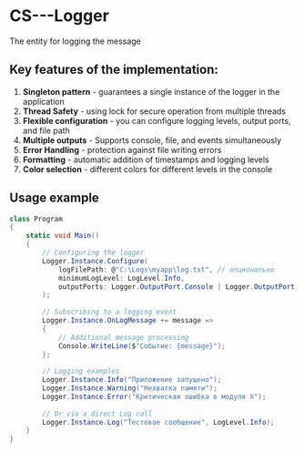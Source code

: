 # CS---Logger
The entity for logging the message

## Key features of the implementation:
1. **Singleton pattern** - guarantees a single instance of the logger in the application
2. **Thread Safety** - using lock for secure operation from multiple threads
3. **Flexible configuration** - you can configure logging levels, output ports, and file path
4. **Multiple outputs** - Supports console, file, and events simultaneously
5. **Error Handling** - protection against file writing errors
6. **Formatting** - automatic addition of timestamps and logging levels
7. **Color selection** - different colors for different levels in the console

## Usage example
```csharp
class Program
{
    static void Main()
    {
        // Configuring the logger
        Logger.Instance.Configure(
            logFilePath: @"C:\Logs\myapp\log.txt", // опционально
            minimumLogLevel: LogLevel.Info,
            outputPorts: Logger.OutputPort.Console | Logger.OutputPort.File | Logger.OutputPort.Event
        );
        
        // Subscribing to a logging event
        Logger.Instance.OnLogMessage += message => 
        {
            // Additional message processing
            Console.WriteLine($"Событие: {message}");
        };
        
        // Logging examples
        Logger.Instance.Info("Приложение запущено");
        Logger.Instance.Warning("Нехватка памяти");
        Logger.Instance.Error("Критическая ошибка в модуле X");
        
        // Or via a direct Log call
        Logger.Instance.Log("Тестовое сообщение", LogLevel.Info);
    }
}
```
